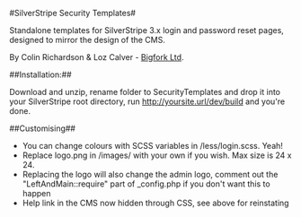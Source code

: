 #SilverStripe Security Templates#

Standalone templates for SilverStripe 3.x login and password reset pages, designed to mirror the design of the CMS.

By Colin Richardson & Loz Calver - [Bigfork Ltd](http://www.bigfork.co.uk/).

##Installation:##

Download and unzip, rename folder to SecurityTemplates and drop it into your SilverStripe root directory, run http://yoursite.url/dev/build and you're done.

##Customising##

* You can change colours with SCSS variables in /less/login.scss. Yeah!
* Replace logo.png in /images/ with your own if you wish. Max size is 24 x 24.
* Replacing the logo will also change the admin logo, comment out the "LeftAndMain::require" part of _config.php if you don't want this to happen
* Help link in the CMS now hidden through CSS, see above for reinstating